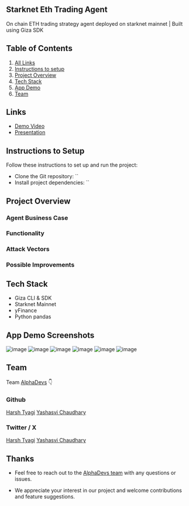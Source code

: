 ## Starknet Eth Trading Agent

On chain ETH trading strategy agent deployed on starknet mainnet | Built using Giza SDK

## Table of Contents

1. [All Links](#links)
2. [Instructions to setup ](#instructions-to-setup)
3. [Project Overview](#project-overview)
4. [Tech Stack](#tech-stack)
5. [App Demo](#app-demo-screenshots)
6. [Team](#team)

## Links

- [Demo Video]()
- [Presentation]()

## Instructions to Setup

Follow these instructions to set up and run the project:

- Clone the Git repository: ``
- Install project dependencies: ``

## Project Overview

### Agent Business Case

### Functionality

### Attack Vectors

### Possible Improvements

## Tech Stack

- Giza CLI & SDK
- Starknet Mainnet
- yFinance
- Python pandas

## App Demo Screenshots

![image](/public/appDemo/1.png)
![image](/public/appDemo/2.jpg)
![image](/public/appDemo/3.jpg)
![image](/public/appDemo/4.jpg)
![image](/public/appDemo/5.jpg)
![image](/public/appDemo/6.jpg)

## Team

Team [AlphaDevs](https://www.alphadevs.dev) 👇

### Github

[Harsh Tyagi](https://github.com/mr-harshtyagi)
[Yashasvi Chaudhary](https://github.com/0xyshv)

### Twitter / X

[Harsh Tyagi](https://twitter.com/0xmht)
[Yashasvi Chaudhary](https://twitter.com/0xyshv)

## Thanks

- Feel free to reach out to the [AlphaDevs team](https://www.alphadevs.dev) with any questions or issues.

- We appreciate your interest in our project and welcome contributions and feature suggestions.
